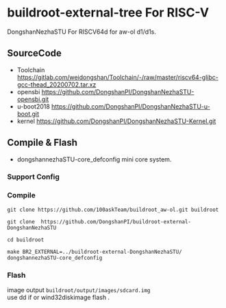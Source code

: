 # buildroot-external-tree For RISC-V 
DongshanNezhaSTU For RISCV64d for aw-ol d1/d1s.

## SourceCode 
* Toolchain  https://gitlab.com/weidongshan/Toolchain/-/raw/master/riscv64-glibc-gcc-thead_20200702.tar.xz
* opensbi  https://github.com/DongshanPI/DongshanNezhaSTU-opensbi.git
* u-boot2018 https://github.com/DongshanPI/DongshanNezhaSTU-u-boot.git
* kernel https://github.com/DongshanPI/DongshanNezhaSTU-Kernel.git

## Compile & Flash
* dongshannezhaSTU-core_defconfig  mini core system.

### Support Config

### Compile
``` shell
git clone https://github.com/100askTeam/buildroot_aw-ol.git buildroot
```
``` shell
git clone  https://github.com/DongshanPI/buildroot-external-DongshanNezhaSTU 
```
``` shell
cd buildroot
```
``` shell
make BR2_EXTERNAL=../buildroot-external-DongshanNezhaSTU/ dongshannezhaSTU-core_defconfig
```

### Flash
image output `buildroot/output/images/sdcard.img`  
use dd if or  wind32diskimage flash .
